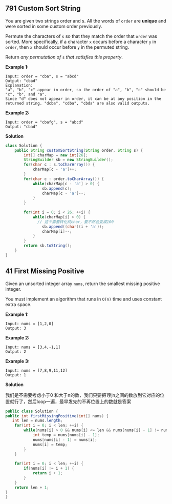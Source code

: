 ## 791 Custom Sort String

You are given two strings order and s. All the words of `order` are **unique** and were sorted in some custom order previously.

Permute the characters of `s` so that they match the order that `order` was sorted. More specifically, if a character `x` occurs before a character `y` in `order`, then `x` should occur before `y` in the permuted string.

Return *any permutation of* `s` *that satisfies this property*.

 

**Example 1:**

```
Input: order = "cba", s = "abcd"
Output: "cbad"
Explanation: 
"a", "b", "c" appear in order, so the order of "a", "b", "c" should be "c", "b", and "a". 
Since "d" does not appear in order, it can be at any position in the returned string. "dcba", "cdba", "cbda" are also valid outputs.
```

**Example 2:**

```
Input: order = "cbafg", s = "abcd"
Output: "cbad"
```

**Solution**

```java
class Solution {
    public String customSortString(String order, String s) {
        int[] charMap = new int[26];
        StringBuilder sb = new StringBuilder();
        for(char c : s.toCharArray()) {
            charMap[c - 'a']++;
        }
        for(char c : order.toCharArray()) {
            while(charMap[c - 'a'] > 0) {
                sb.append(c);
                charMap[c - 'a']--;
            }
        }
        
        for(int i = 0; i < 26; ++i) {
            while(charMap[i] > 0) {
              // 这个需要转化成char，要不然会变成100
                sb.append((char)(i + 'a'));
                charMap[i]--;
            }
        }
        return sb.toString();
    }
}
```



## 41 First Missing Positive

Given an unsorted integer array `nums`, return the smallest missing positive integer.

You must implement an algorithm that runs in `O(n)` time and uses constant extra space.

**Example 1:**

```
Input: nums = [1,2,0]
Output: 3
```

**Example 2:**

```
Input: nums = [3,4,-1,1]
Output: 2
```

**Example 3:**

```
Input: nums = [7,8,9,11,12]
Output: 1
```

**Solution**

我们是不需要考虑小于0 和大于n的数，我们只要把1到n之间的数放到它对应的位置就行了，然后loop一遍，最早发先的不再位置上的数就是答案

```java
public class Solution {
public int firstMissingPositive(int[] nums) {
   int len = nums.length;
    for(int i = 0; i < len; ++i) {
        while(nums[i] > 0 && nums[i] <= len && nums[nums[i] - 1] != nums[i])  {
            int temp = nums[nums[i] - 1];
            nums[nums[i] - 1] = nums[i];
            nums[i] = temp;
        }
    }
    
    for(int i = 0; i < len; ++i) {
        if(nums[i] != i + 1) {
            return i + 1;
        }
    }
    return len + 1;
}
}
```

